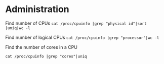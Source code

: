 # Administration

Find number of CPUs
`cat /proc/cpuinfo |grep "physical id"|sort |uniq|wc -l`

Find number of logical CPUs
`cat /proc/cpuinfo |grep "processor"|wc -l`

Find the number of cores in a CPU

`cat /proc/cpuinfo |grep "cores"|uniq` 